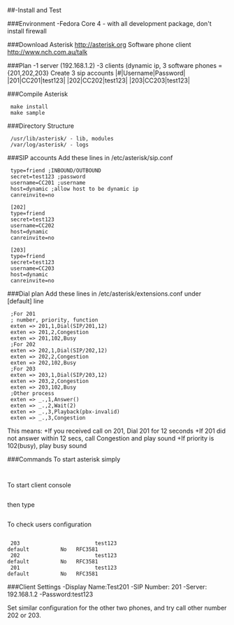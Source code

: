 
##-Install and Test

###Environment
-Fedora Core 4 - with all development package, don't install firewall

###Download
Asterisk
http://asterisk.org
Software phone client
http://www.nch.com.au/talk

###Plan
-1 server (192.168.1.2)
-3 clients (dynamic ip, 3 software phones = {201,202,203}
Create 3 sip accounts
|#|Username|Password|
|201|CC201|test123|
|202|CC202|test123|
|203|CC203|test123|

###Compile Asterisk
```asterisk
 make install
 make sample
 ```
###Directory Structure
```asterisk
 /usr/lib/asterisk/ - lib, modules
 /var/log/asterisk/ - logs
 ```
###SIP accounts
Add these lines in
/etc/asterisk/sip.conf
```asterisk
 type=friend ;INBOUND/OUTBOUND
 secret=test123 ;password
 username=CC201 ;username
 host=dynamic ;allow host to be dynamic ip
 canreinvite=no
 
 [202] 
 type=friend
 secret=test123
 username=CC202
 host=dynamic
 canreinvite=no
 
 [203]
 type=friend
 secret=test123
 username=CC203
 host=dynamic
 canreinvite=no
 ```
###Dial plan
Add these lines in /etc/asterisk/extensions.conf
under [default] line
```asterisk
 ;For 201
 ; number, priority, function
 exten => 201,1,Dial(SIP/201,12)
 exten => 201,2,Congestion
 exten => 201,102,Busy
 ;For 202
 exten => 202,1,Dial(SIP/202,12)
 exten => 202,2,Congestion
 exten => 202,102,Busy 
 ;For 203
 exten => 203,1,Dial(SIP/203,12)
 exten => 203,2,Congestion
 exten => 203,102,Busy
 ;Other process
 exten => _.,1,Answer()
 exten => _.,2,Wait(2)
 exten => _.,3,Playback(pbx-invalid)
 exten => _.,3,Congestion
 ```
This means:
+If you received call on 201, Dial 201 for 12 seconds
+If 201 did not answer within 12 secs, call Congestion and play sound
+If priority is 102(busy), play busy sound

###Commands
To start asterisk simply
```asterisk
 ```
```asterisk
 ```
To start client console
```asterisk
 ```
then type
```asterisk
 ```


To check users configuration
```asterisk
 ```
```asterisk
 203                        test123                              default          No   RFC3581
 202                        test123                              default          No   RFC3581
 201                        test123                              default          No   RFC3581
 ```


###Client Settings
-Display Name:Test201
-SIP Number: 201
-Server: 192.168.1.2
-Password:test123

Set similar configuration for the other two phones, and try call other number 202 or 203.




